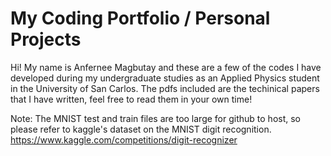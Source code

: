 # My Coding Portfolio / Personal Projects
Hi! My name is Anfernee Magbutay and these are a few of the codes I have developed during my undergraduate studies as an Applied Physics student in the University of San Carlos.
The pdfs included are the techinical papers that I have written, feel free to read them in your own time!

Note:
The MNIST test and train files are too large for github to host, so please refer to kaggle's dataset on the MNIST digit recognition. https://www.kaggle.com/competitions/digit-recognizer
